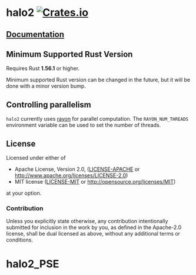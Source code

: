 # halo2 [![Crates.io](https://img.shields.io/crates/v/halo2.svg)](https://crates.io/crates/halo2) #

## [Documentation](https://docs.rs/halo2)

## Minimum Supported Rust Version

Requires Rust **1.56.1** or higher.

Minimum supported Rust version can be changed in the future, but it will be done with a
minor version bump.

## Controlling parallelism

`halo2` currently uses [rayon](https://github.com/rayon-rs/rayon) for parallel computation.
The `RAYON_NUM_THREADS` environment variable can be used to set the number of threads.

## License

Licensed under either of

 * Apache License, Version 2.0, ([LICENSE-APACHE](LICENSE-APACHE) or
   http://www.apache.org/licenses/LICENSE-2.0)
 * MIT license ([LICENSE-MIT](LICENSE-MIT) or http://opensource.org/licenses/MIT)

at your option.

### Contribution

Unless you explicitly state otherwise, any contribution intentionally
submitted for inclusion in the work by you, as defined in the Apache-2.0
license, shall be dual licensed as above, without any additional terms or
conditions.
# halo2_PSE
